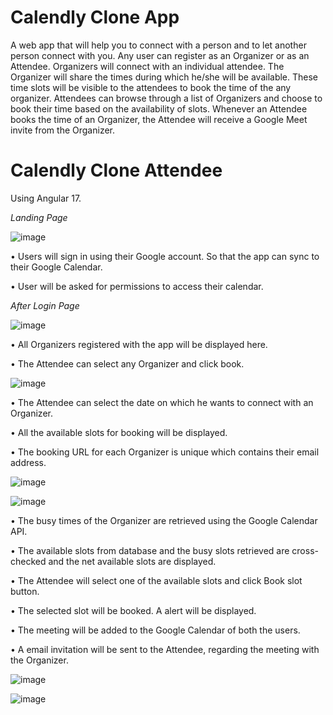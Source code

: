 # Calendly Clone App

A web app that will help you to connect with a person and to let another person connect with you.
Any user can register as an Organizer or as an Attendee.
Organizers will connect with an individual attendee. The Organizer will share the times during which he/she will be available. These time slots will be visible to the attendees to book the time of the any organizer.
Attendees can browse through a list of Organizers and choose to book their time based on the availability of slots.
Whenever an Attendee books the time of an Organizer, the Attendee will receive a Google Meet invite from the Organizer.

# Calendly Clone Attendee

Using Angular 17.

_Landing Page_

![image](https://github.com/abhimessi16/calendly-clone-attendee-app/assets/91337858/1d298a1e-8c87-4d1c-8c78-032274693173)

•	Users will sign in using their Google account. So that the app can sync to their Google Calendar.

•	User will be asked for permissions to access their calendar. 

_After Login Page_

![image](https://github.com/abhimessi16/calendly-clone-attendee-app/assets/91337858/8eb0997a-9857-485c-8d50-f2f12d7f5f22)

•	All Organizers registered with the app will be displayed here.

•	The Attendee can select any Organizer and click book.

![image](https://github.com/abhimessi16/calendly-clone-attendee-app/assets/91337858/53f9c18c-0d55-4245-a9ae-99529ea25284)

•	The Attendee can select the date on which he wants to connect with an Organizer.

•	All the available slots for booking will be displayed.

•	The booking URL for each Organizer is unique which contains their email address.

![image](https://github.com/abhimessi16/calendly-clone-attendee-app/assets/91337858/d4eb3b83-9d07-4cec-be3c-7911d3d35762)

![image](https://github.com/abhimessi16/calendly-clone-attendee-app/assets/91337858/58ac15ba-eab9-4685-bd85-fa8f9d1316b6)

•	The busy times of the Organizer are retrieved using the Google Calendar API.

•	The available slots from database and the busy slots retrieved are cross-checked and the net available slots are displayed.

•	The Attendee will select one of the available slots and click Book slot button.

•	The selected slot will be booked. A alert will be displayed.

•	The meeting will be added to the Google Calendar of both the users.

•	A email invitation will be sent to the Attendee, regarding the meeting with the Organizer.

![image](https://github.com/abhimessi16/calendly-clone-attendee-app/assets/91337858/1ae5eab1-4a36-419d-a800-c5fdc42e2ed4)

![image](https://github.com/abhimessi16/calendly-clone-attendee-app/assets/91337858/53c14c19-6155-4982-8342-a27603d94051)

